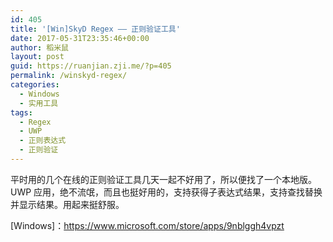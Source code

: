 ```yaml
---
id: 405
title: '[Win]SkyD Regex —— 正则验证工具'
date: 2017-05-31T23:35:46+00:00
author: 稻米鼠
layout: post
guid: https://ruanjian.zji.me/?p=405
permalink: /winskyd-regex/
categories:
  - Windows
  - 实用工具
tags:
  - Regex
  - UWP
  - 正则表达式
  - 正则验证
---
```

平时用的几个在线的正则验证工具几天一起不好用了，所以便找了一个本地版。UWP 应用，绝不流氓，而且也挺好用的，支持获得子表达式结果，支持查找替换并显示结果。用起来挺舒服。

[Windows]：<https://www.microsoft.com/store/apps/9nblggh4vpzt>